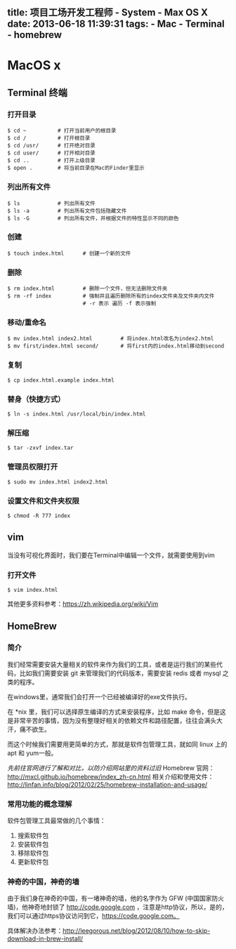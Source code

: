 title: 项目工场开发工程师 - System - Max OS X
date: 2013-06-18 11:39:31
tags:
    - Mac
    - Terminal
    - homebrew
---

# MacOS x

## Terminal 终端

### 打开目录

    $ cd ~          # 打开当前用户的根目录
    $ cd /          # 打开根目录
    $ cd /usr/      # 打开绝对目录
    $ cd user/      # 打开相对目录
    $ cd ..         # 打开上级目录
    $ open .        # 将当前目录在Mac的Finder里显示

### 列出所有文件

    $ ls            # 列出所有文件
    $ ls -a         # 列出所有文件包括隐藏文件
    $ ls -G         # 列出所有文件，并根据文件的特性显示不同的颜色

### 创建

    $ touch index.html      # 创建一个新的文件

### 删除

    $ rm index.html         # 删除一个文件，但无法删除文件夹
    $ rm -rf index          # 强制并且遍历删除所有的index文件夹及文件夹内文件
                            # -r 表示 遍历 -f 表示强制

### 移动/重命名

    $ mv index.html index2.html         # 将index.html改名为index2.html
    $ mv first/index.html second/       # 将first内的index.html移动到second

### 复制

    $ cp index.html.example index.html

### 替身（快捷方式）

    $ ln -s index.html /usr/local/bin/index.html

### 解压缩

    $ tar -zxvf index.tar

### 管理员权限打开

    $ sudo mv index.html index2.html

### 设置文件和文件夹权限

    $ chmod -R 777 index

## vim

当没有可视化界面时，我们要在Terminal中编辑一个文件，就需要使用到vim

### 打开文件

    $ vim index.html

其他更多资料参考：https://zh.wikipedia.org/wiki/Vim

## HomeBrew

### 简介

我们经常需要安装大量相关的软件来作为我们的工具，或者是运行我们的某些代码，比如我们需要安装 git 来管理我们的代码版本，需要安装 redis 或者 mysql 之类的程序。

在windows里，通常我们会打开一个已经被编译好的exe文件执行。

在 *nix 里，我们可以选择原生编译的方式来安装程序，比如 make 命令，但是这是非常辛苦的事情，因为没有整理好相关的依赖文件和路径配置，往往会满头大汗，痛不欲生。

而这个时候我们需要用更简单的方式，那就是软件包管理工具，就如同 linux 上的 apt 和 yum一般。

*先前往官网进行了解和对比，以防介绍网站里的资料过旧*
Homebrew 官网：http://mxcl.github.io/homebrew/index_zh-cn.html
相关介绍和使用文件：http://linfan.info/blog/2012/02/25/homebrew-installation-and-usage/

### 常用功能的概念理解

软件包管理工具最常做的几个事情：

1. 搜索软件包
2. 安装软件包
3. 移除软件包
4. 更新软件包

### 神奇的中国，神奇的墙

由于我们身在神奇的中国，有一堵神奇的墙，他的名字作为 GFW (中国国家防火墙)，他神奇地封锁了 http://code.google.com ，注意是http协议，所以，是的，我们可以通过https协议访问到它，https://code.google.com。

具体解决办法参考：http://leegorous.net/blog/2012/08/10/how-to-skip-download-in-brew-install/
